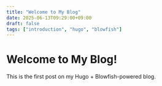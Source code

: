 ```yaml
---
title: "Welcome to My Blog"
date: 2025-06-13T09:29:00+09:00
draft: false
tags: ["introduction", "hugo", "blowfish"]
---
```


# Welcome to My Blog!

This is the first post on my Hugo + Blowfish-powered blog.